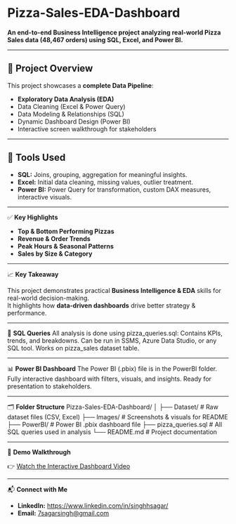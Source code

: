 # Pizza-Sales-EDA-Dashboard

**An end-to-end Business Intelligence project analyzing real-world Pizza Sales data (48,467 orders) using SQL, Excel, and Power BI.**

---

## 📌 **Project Overview**

This project showcases a **complete Data Pipeline**:
- **Exploratory Data Analysis (EDA)**
- Data Cleaning (Excel & Power Query)
- Data Modeling & Relationships (SQL)
- Dynamic Dashboard Design (Power BI)
- Interactive screen walkthrough for stakeholders

---

## 🔧 **Tools Used**

- **SQL:** Joins, grouping, aggregation for meaningful insights.
- **Excel:** Initial data cleaning, missing values, outlier treatment.
- **Power BI:** Power Query for transformation, custom DAX measures, interactive visuals.

---

 ✅ **Key Highlights**

- **Top & Bottom Performing Pizzas**
- **Revenue & Order Trends**
- **Peak Hours & Seasonal Patterns**
- **Sales by Size & Category**

---

 📈 **Key Takeaway**

This project demonstrates practical **Business Intelligence & EDA** skills for real-world decision-making.  
It highlights how **data-driven dashboards** drive better strategy & performance.

---
📜 **SQL Queries**
All analysis is done using pizza_queries.sql:
Contains KPIs, trends, and breakdowns.
Can be run in SSMS, Azure Data Studio, or any SQL tool.
Works on pizza_sales dataset table.

---
📊 **Power BI Dashboard**
The Power BI (.pbix) file is in the PowerBI folder.
Fully interactive dashboard with filters, visuals, and insights.
Ready for presentation to stakeholders.

---
🗂️ **Folder Structure**
Pizza-Sales-EDA-Dashboard/
│
├── Dataset/           # Raw dataset files (CSV, Excel)
├── Images/            # Screenshots & visuals for README
├── PowerBI/           # Power BI .pbix dashboard file
├── pizza_queries.sql  # All SQL queries used in analysis
└── README.md          # Project documentation

---

🎥 **Demo Walkthrough**

👉 [Watch the Interactive Dashboard Video](https://www.linkedin.com/posts/singhhsagar_datascience-eda-sql-activity-7345820463257767939-Fjcc?utm_source=share&utm_medium=member_desktop)

---


📬 **Connect with Me**

- **LinkedIn:** https://www.linkedin.com/in/singhhsagar/
- **Email:** 7sagarsingh@gmail.com


